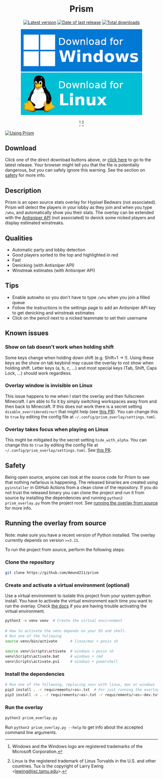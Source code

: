 <h1 align="center">Prism</h1>

<div align="center">

[![Latest version](https://img.shields.io/github/v/release/Amund211/prism)][latest-release-link]
[![Date of last release](https://img.shields.io/github/release-date/Amund211/prism)][latest-release-link]
[![Total downloads](https://img.shields.io/github/downloads/Amund211/prism/total?label=downloads%20%28all%20versions%29)][latest-release-link]

</div>

<div align="center">

[![Download for Windows](./images/download_windows.png)][latest-windows-download-link]
[![Download for Linux](./images/download_linux.png)][latest-linux-download-link]

[^1] [^2]

</div>


[^1]: Windows and the Windows logo are registered trademarks of the Microsoft Corporation.
[^2]: Linux is the registered trademark of Linus Torvalds in the U.S. and other countries. Tux is the copyright of Larry Ewing \<<lewing@isc.tamu.edu>\>.

[latest-windows-download-link]: https://github.com/Amund211/prism/releases/download/v1.3.0/prism-v1.3.0-windows.exe
[latest-linux-download-link]: https://github.com/Amund211/prism/releases/download/v1.3.0/prism-v1.3.0-linux

[![Using Prism](./images/in_queue.png)][latest-release-link]

## Download
Click one of the direct download buttons above, or [click here][latest-release-link] to go to the latest release.
Your browser might tell you that the file is potentially dangerous, but you can safely ignore this warning.
See the section on [safety](#safety) for more info.

## Description
Prism is an open source stats overlay for Hypixel Bedwars (not associated).
Prism will detect the players in your lobby as they join and when you type `/who`, and automatically show you their stats.
The overlay can be extended with the [Antisniper API](https://antisniper.net) (not associated) to denick some nicked players and display estimated winstreaks.

## Qualities
- Automatic party and lobby detection
- Good players sorted to the top and highlighted in red
- Fast
- Denicking (with Antisniper API)
- Winstreak estimates (with Antisniper API)

## Tips
- Enable autowho so you don't have to type `/who` when you join a filled queue
- Follow the instructions in the settings page to add an Antisniper API key to get denicking and winstreak estimates
- Click on the pencil next to a nicked teammate to set their username

## Known issues

### Show on tab doesn't work when holding shift
Some keys change when holding down shift (e.g. Shift+1 -> !).
Using these keys as the show on tab keybind may cause the overlay to not show when holding shift.
Letter keys (a, b, c, ...) and most special keys (Tab, Shift, Caps Lock, ...) should work regardless.

### Overlay window is invisible on Linux
This issue happens to me when I start the overlay and then fullscreen Minecraft.
I am able to fix it by simply switching workspaces away from and then back to Minecraft.
If this does not work there is a secret setting `disable_overrideredirect` that might help (see [this PR](https://github.com/Amund211/prism/pull/1)).
You can change this to `true` by editing the config file at `~/.config/prism_overlay/settings.toml`.

### Overlay takes focus when playing on Linux
This might be mitigated by the secret setting `hide_with_alpha`.
You can change this to `true` by editing the config file at `~/.config/prism_overlay/settings.toml`.
See [this PR](https://github.com/Amund211/prism/pull/1).

## Safety
Being open source, anyone can look at the source code for Prism to see that nothing nefarious is happening.
The released binaries are created using `pyinstaller` in GitHub Actions from a clean clone of the repository.
If you do not trust the released binary you can clone the project and run it from source by installing the dependencies and running `python3 prism_overlay.py` from the project root.
See [running the overlay from source](#running-the-overlay-from-source) for more info.

## Running the overlay from source
Note: make sure you have a recent version of Python installed.
The overlay currently depends on version `>=3.11`.

To run the project from source, perform the following steps:

### Clone the repository
```bash
git clone https://github.com/Amund211/prism
```

### Create and activate a virtual environment (optional)
Use a virtual environment to isolate this project from your system python install.
You have to activate the virtual environment each time you want to run the overlay.
Check [the docs](https://docs.python.org/3/library/venv.html#how-venvs-work) if you are having trouble activating the virtual environment.

```bash
python3 -m venv venv  # Create the virtual environment

# How to activate the venv depends on your OS and shell.
# Run one of the following
source venv/bin/activate      # linux/mac + posix sh

source venv\Scripts\activate  # windows + posix sh
venv\Scripts\activate.bat     # windows + cmd
venv\Scripts\activate.ps1     # windows + powershell
```

### Install the dependencies
```bash
# Run one of the following, replacing <os> with linux, mac or windows
pip3 install . -r requirements/<os>.txt  # For just running the overlay
pip3 install -e . -r requirements/<os>.txt -r requirements/<os>-dev.txt  # For running the overlay and doing development
```

### Run the overlay
```bash
python3 prism_overlay.py
```
Run `python3 prism_overlay.py --help` to get info about the accepted command line arguments.

[latest-release-link]: https://github.com/Amund211/prism/releases/latest
